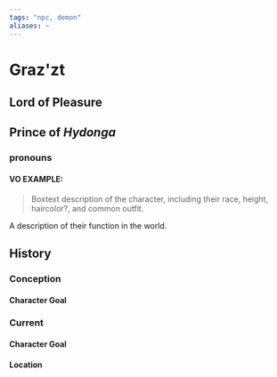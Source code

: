 ```yaml
---
tags: "npc, demon"
aliases: ~
---
```


# Graz'zt

## Lord of Pleasure

## Prince of *Hydonga*

### pronouns

#### VO EXAMPLE:

 > 
 > Boxtext description of the character, including their race, height, haircolor?, and common outfit.

A description of their function in the world.

## History

### Conception

#### Character Goal

### Current

#### Character Goal

#### Location
